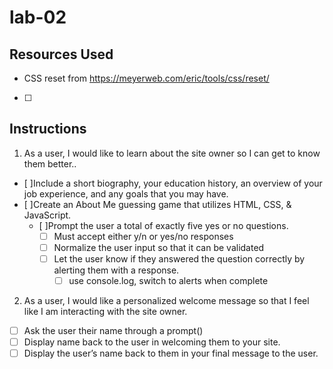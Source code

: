 # lab-02

## Resources Used 
- CSS reset from https://meyerweb.com/eric/tools/css/reset/ 
- [ ] 


## Instructions

1. As a user, I would like to learn about the site owner so I can get to know them better..
  - [ ]Include a short biography, your education history, an overview of your job experience, and any goals that you may have.
  - [ ]Create an About Me guessing game that utilizes HTML, CSS, & JavaScript.
    - [ ]Prompt the user a total of exactly five yes or no questions. 
      - [ ] Must accept either y/n or yes/no responses  
      - [ ] Normalize the user input so that it can be validated  
      - [ ] Let the user know if they answered the question correctly by alerting them with a response. 
        - [ ] use console.log, switch to alerts when complete

2. As a user, I would like a personalized welcome message so that I feel like I am interacting with the site owner.
  - [ ] Ask the user their name through a prompt()
  - [ ] Display name back to the user in welcoming them to your site.
  - [ ] Display the user’s name back to them in your final message to the user.